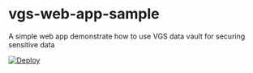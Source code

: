 # vgs-web-app-sample

A simple web app demonstrate how to use VGS data vault for securing sensitive data

<a href="https://heroku.com/deploy?template=https://github.com/fangpenlin/vgs-web-app-sample">
  <img src="https://www.herokucdn.com/deploy/button.svg" alt="Deploy">
</a>

